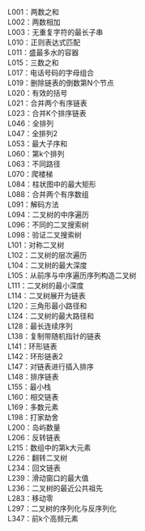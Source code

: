 L001：两数之和  
L002：两数相加  
L003：无重复字符的最长子串  
L010：正则表达式匹配  
L011：盛最多水的容器  
L015：三数之和  
L017：电话号码的字母组合  
L019：删除链表的倒数第N个节点  
L020：有效的括号  
L021：合并两个有序链表  
L023：合并K个排序链表  
L046：全排列  
L047：全排列2  
L053：最大子序和  
L060：第k个排列  
L063：不同路径  
L070：爬楼梯  
L084：柱状图中的最大矩形  
L088：合并两个有序数组  
L091：解码方法  
L094：二叉树的中序遍历  
L096：不同的二叉搜索树  
L098：验证二叉搜索树  
L101：对称二叉树  
L102：二叉树的层次遍历  
L104：二叉树的最大深度  
L105：从前序与中序遍历序列构造二叉树  
L111：二叉树的最小深度  
L114：二叉树展开为链表  
L120：三角形最小路径和  
L124：二叉树的最大路径和  
L128：最长连续序列  
L138：复制带随机指针的链表  
L141：环形链表  
L142：环形链表2  
L147：对链表进行插入排序  
L148：排序链表  
L155：最小栈  
L160：相交链表  
L169：多数元素  
L198：打家劫舍  
L200：岛屿数量  
L206：反转链表  
L215：数组中的第k大元素  
L226：翻转二叉树  
L234：回文链表  
L239：滑动窗口的最大值  
L236：二叉树的最近公共祖先  
L283：移动零  
L297：二叉树的序列化与反序列化  
L347：前k个高频元素  


